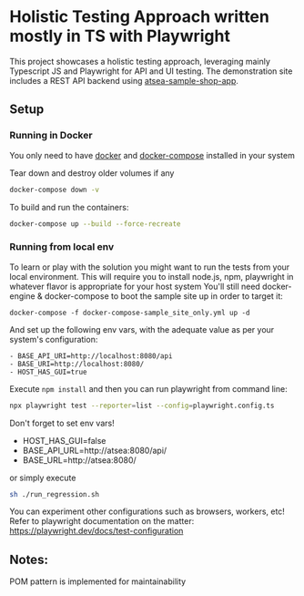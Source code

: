 # Holistic Testing Approach written mostly in TS with Playwright

This project showcases a holistic testing approach, leveraging mainly Typescript JS and Playwright for API and UI testing. The demonstration site includes a REST API backend using [atsea-sample-shop-app](https://github.com/dockersamples/atsea-sample-shop-app/).

## Setup
### Running in Docker

You only need to have [docker](https://docs.docker.com/engine/install/) and [docker-compose](https://docs.docker.com/compose/install/) installed in your system

Tear down and destroy older volumes if any
```bash
docker-compose down -v
```

To build and run the containers:

```bash
docker-compose up --build --force-recreate
```



### Running from local env
To learn or play with the solution you might want to run the tests from your local environment.
This will require you to install node.js, npm, playwright in whatever flavor is appropriate for your host system
You'll still need docker-engine & docker-compose to boot the sample site up in order to target it:
```
docker-compose -f docker-compose-sample_site_only.yml up -d
```
And set up the following env vars, with the adequate value as per your system's configuration:
```
- BASE_API_URI=http://localhost:8080/api
- BASE_URI=http://localhost:8080/
- HOST_HAS_GUI=true
```

Execute `npm install` and then you can run playwright from command line:
```bash
npx playwright test --reporter=list --config=playwright.config.ts
```

Don't forget to set env vars!
- HOST_HAS_GUI=false
- BASE_API_URL=http://atsea:8080/api/
- BASE_URL=http://atsea:8080/

or simply execute 
```bash
sh ./run_regression.sh
```

You can experiment other configurations such as browsers, workers, etc! Refer to playwright documentation on the matter:
https://playwright.dev/docs/test-configuration

## Notes:
POM pattern is implemented for maintainability